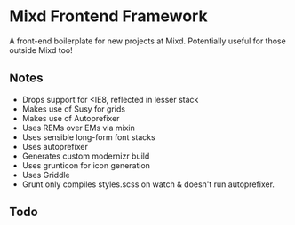 Mixd Frontend Framework
=======================

A front-end boilerplate for new projects at Mixd. Potentially useful for those outside Mixd too!

Notes
-----

- Drops support for <IE8, reflected in lesser <html> stack
- Makes use of Susy for grids
- Makes use of Autoprefixer
- Uses REMs over EMs via mixin
- Uses sensible long-form font stacks
- Uses autoprefixer
- Generates custom modernizr build
- Uses grunticon for icon generation
- Uses Griddle
- Grunt only compiles styles.scss on watch & doesn't run autoprefixer.

Todo
----
